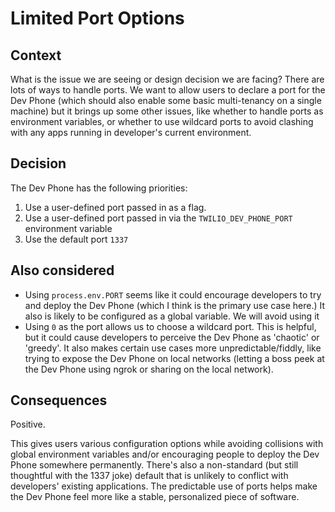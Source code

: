 # Limited Port Options

## Context
What is the issue we are seeing or design decision we are facing?
There are lots of ways to handle ports. We want to allow users to declare a port for the Dev Phone (which should also enable some basic multi-tenancy on a single machine) but it brings up some other issues, like whether to handle ports as environment variables, or whether to use wildcard ports to avoid clashing with any apps running in developer's current environment.

## Decision
The Dev Phone has the following priorities:

1. Use a user-defined port passed in as a flag.
2. Use a user-defined port passed in via the `TWILIO_DEV_PHONE_PORT` environment variable
3. Use the default port `1337`

## Also considered

- Using `process.env.PORT` seems like it could encourage developers to try and deploy the Dev Phone (which I think is the primary use case here.) It also is likely to be configured as a global variable. We will avoid using it
- Using `0` as the port allows us to choose a wildcard port. This is helpful, but it could cause developers to perceive the Dev Phone as 'chaotic' or 'greedy'. It also makes certain use cases more unpredictable/fiddly, like trying to expose the Dev Phone on local networks (letting a boss peek at the Dev Phone using ngrok or sharing on the local network).

## Consequences
Positive. 

This gives users various configuration options while avoiding collisions with global environment variables and/or encouraging people to deploy the Dev Phone somewhere permanently. There's also a non-standard (but still thoughtful with the 1337 joke) default that is unlikely to conflict with developers' existing applications. The predictable use of ports helps make the Dev Phone feel more like a stable, personalized piece of software.
